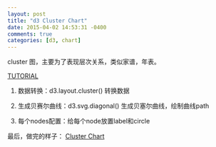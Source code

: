 ```yaml
---
layout: post
title: "d3 Cluster Chart"
date: 2015-04-02 14:53:31 -0400
comments: true
categories: [d3, chart]
---
```


cluster 图，主要为了表现层次关系，类似家谱，年表。

[TUTORIAL](http://www.ourd3js.com/wordpress/?p=245)

1.  数据转换：d3.layout.cluster() 转换数据  

2.  生成贝赛尔曲线：d3.svg.diagonal() 生成贝塞尔曲线，绘制曲线path  

3.  每个nodes配置：给每个node放置label和circle


最后，做完的样子：
[Cluster Chart](http://jsfiddle.net/windse7en/24v9nwdf/)


